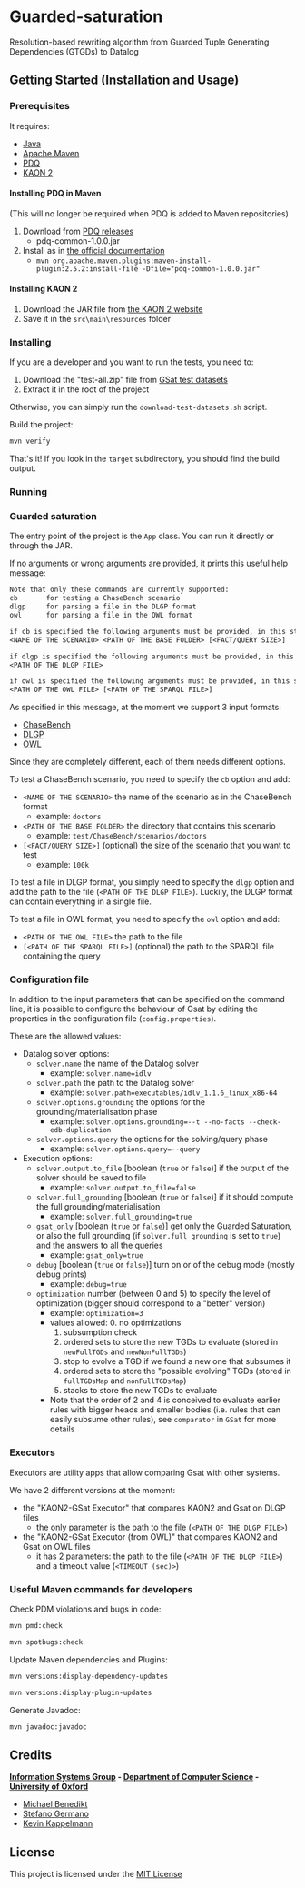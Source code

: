 # Guarded-saturation

Resolution-based rewriting algorithm from Guarded Tuple Generating Dependencies (GTGDs) to Datalog

<!-- Description: A description of your project follows. A good description is clear, short, and to the point. Describe the importance of your project, and what it does. -->

## Getting Started (Installation and Usage)

### Prerequisites

It requires:

- [Java](https://www.oracle.com/java)
- [Apache Maven](http://maven.apache.org)
- [PDQ](https://github.com/ProofDrivenQuerying/pdq)
- [KAON 2](http://kaon2.semanticweb.org)

#### Installing PDQ in Maven

(This will no longer be required when PDQ is added to Maven repositories)

1. Download from [PDQ releases](https://github.com/ProofDrivenQuerying/pdq/releases)
   - pdq-common-1.0.0.jar
2. Install as in [the official documentation](https://maven.apache.org/guides/mini/guide-3rd-party-jars-local.html)
   - `mvn org.apache.maven.plugins:maven-install-plugin:2.5.2:install-file -Dfile="pdq-common-1.0.0.jar"`

#### Installing KAON 2

1. Download the JAR file from [the KAON 2 website](http://kaon2.semanticweb.org)
2. Save it in the `src\main\resources` folder

### Installing

If you are a developer and you want to run the tests, you need to:

1. Download the "test-all.zip" file from [GSat test datasets](https://github.com/stefanogermano/Guarded-saturation/releases/tag/test-data)
2. Extract it in the root of the project

Otherwise, you can simply run the `download-test-datasets.sh` script.

Build the project:

```sh
mvn verify
```

That's it! If you look in the `target` subdirectory, you should find the build output.

### Running

### Guarded saturation

The entry point of the project is the `App` class.
You can run it directly or through the JAR.

If no arguments or wrong arguments are provided, it prints this useful help message:

```txt
Note that only these commands are currently supported:
cb       for testing a ChaseBench scenario
dlgp     for parsing a file in the DLGP format
owl      for parsing a file in the OWL format

if cb is specified the following arguments must be provided, in this strict order:
<NAME OF THE SCENARIO> <PATH OF THE BASE FOLDER> [<FACT/QUERY SIZE>]

if dlgp is specified the following arguments must be provided, in this strict order:
<PATH OF THE DLGP FILE>

if owl is specified the following arguments must be provided, in this strict order:
<PATH OF THE OWL FILE> [<PATH OF THE SPARQL FILE>]
```

As specified in this message, at the moment we support 3 input formats:

- [ChaseBench](https://dbunibas.github.io/chasebench)
- [DLGP](https://graphik-team.github.io/graal)
- [OWL](https://www.w3.org/OWL)

Since they are completely different, each of them needs different options.

To test a ChaseBench scenario, you need to specify the `cb` option and add:

- `<NAME OF THE SCENARIO>` the name of the scenario as in the ChaseBench format
  - example: `doctors`
- `<PATH OF THE BASE FOLDER>` the directory that contains this scenario
  - example: `test/ChaseBench/scenarios/doctors`
- `[<FACT/QUERY SIZE>]` (optional) the size of the scenario that you want to test
  - example: `100k`

To test a file in DLGP format, you simply need to specify the `dlgp` option and add the path to the file (`<PATH OF THE DLGP FILE>`). Luckily, the DLGP format can contain everything in a single file.

To test a file in OWL format, you need to specify the `owl` option and add:

- `<PATH OF THE OWL FILE>` the path to the file
- `[<PATH OF THE SPARQL FILE>]` (optional) the path to the SPARQL file containing the query

### Configuration file

In addition to the input parameters that can be specified on the command line, it is possible to configure the behaviour of Gsat by editing the properties in the configuration file (`config.properties`).

These are the allowed values:

- Datalog solver options:
  - `solver.name` the name of the Datalog solver
    - example: `solver.name=idlv`
  - `solver.path` the path to the Datalog solver
    - example: `solver.path=executables/idlv_1.1.6_linux_x86-64`
  - `solver.options.grounding` the options for the grounding/materialisation phase
    - example: `solver.options.grounding=--t --no-facts --check-edb-duplication`
  - `solver.options.query` the options for the solving/query phase
    - example: `solver.options.query=--query`
- Execution options:
  - `solver.output.to_file` [boolean (`true` or `false`)] if the output of the solver should be saved to file
    - example: `solver.output.to_file=false`
  - `solver.full_grounding` [boolean (`true` or `false`)] if it should compute the full grounding/materialisation
    - example: `solver.full_grounding=true`
  - `gsat_only` [boolean (`true` or `false`)] get only the Guarded Saturation, or also the full grounding (if `solver.full_grounding` is set to `true`) and the answers to all the queries
    - example: `gsat_only=true`
  - `debug` [boolean (`true` or `false`)] turn on or of the debug mode (mostly debug prints)
    - example: `debug=true`
  - `optimization` number (between 0 and 5) to specify the level of optimization (bigger should correspond to a "better" version)
    - example: `optimization=3`
    - values allowed:
      0. no optimizations
      1. subsumption check
      2. ordered sets to store the new TGDs to evaluate (stored in `newFullTGDs` and `newNonFullTGDs`)
      3. stop to evolve a TGD if we found a new one that subsumes it
      4. ordered sets to store the "possible evolving" TGDs (stored in `fullTGDsMap` and `nonFullTGDsMap`)
      5. stacks to store the new TGDs to evaluate
    - Note that the order of 2 and 4 is conceived to evaluate earlier rules with bigger heads and smaller bodies (i.e. rules that can easily subsume other rules), see `comparator` in `GSat` for more details

### Executors

Executors are utility apps that allow comparing Gsat with other systems.

We have 2 different versions at the moment:

- the "KAON2-GSat Executor" that compares KAON2 and Gsat on DLGP files
  - the only parameter is the path to the file (`<PATH OF THE DLGP FILE>`)
- the "KAON2-GSat Executor (from OWL)" that compares KAON2 and Gsat on OWL files
  - it has 2 parameters: the path to the file (`<PATH OF THE DLGP FILE>`) and a timeout value (`<TIMEOUT (sec)>`)

### Useful Maven commands for developers

Check PDM violations and bugs in code:

```sh
mvn pmd:check

mvn spotbugs:check
```

Update Maven dependencies and Plugins:

```sh
mvn versions:display-dependency-updates

mvn versions:display-plugin-updates
```

Generate Javadoc:

```sh
mvn javadoc:javadoc
```

<!-- Contributing: Larger projects often have sections on contributing to their project, in which contribution instructions are outlined. Sometimes, this is a separate file. If you have specific contribution preferences, explain them so that other developers know how to best contribute to your work. To learn more about how to help others contribute, check out the guide for setting guidelines for repository contributors. -->

## Credits

**[Information Systems Group](https://www.cs.ox.ac.uk/isg) - [Department of Computer Science](http://www.cs.ox.ac.uk) - [University of Oxford](www.ox.ac.uk)**

- [Michael Benedikt](http://www.cs.ox.ac.uk/people/michael.benedikt/home.html)
- [Stefano Germano](https://www.cs.ox.ac.uk/people/stefano.germano)
- [Kevin Kappelmann](https://www21.in.tum.de/team/kappelmk)

## License

This project is licensed under the [MIT License](LICENSE)
